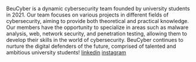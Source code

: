 BeuCyber is a dynamic cybersecurity team founded by university students in 2021. Our team focuses on various projects in different fields of cybersecurity, aiming to provide both theoretical and practical knowledge. Our members have the opportunity to specialize in areas such as malware analysis, web, network security, and penetration testing, allowing them to develop their skills in the world of cybersecurity. BeuCyber continues to nurture the digital defenders of the future, comprised of talented and ambitious university students!
[linkedin](https://www.linkedin.com/company/89706939/admin/page-posts/published/)
[instagram](https://www.instagram.com/beucyber_/)
